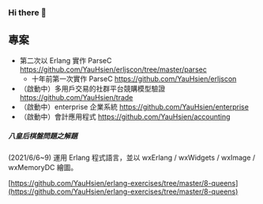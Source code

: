 ### Hi there 👋

<!--
**YauHsien/YauHsien** is a ✨ _special_ ✨ repository because its `README.md` (this file) appears on your GitHub profile.

Here are some ideas to get you started:

- 🔭 I’m currently working on ...
- 🌱 I’m currently learning ...
- 👯 I’m looking to collaborate on ...
- 🤔 I’m looking for help with ...
- 💬 Ask me about ...
- 📫 How to reach me: ...
- 😄 Pronouns: ...
- ⚡ Fun fact: ...
-->

專案
----
- 第二次以 Erlang 實作 ParseC https://github.com/YauHsien/erljscon/tree/master/parsec
  - 十年前第一次實作 ParseC https://github.com/YauHsien/erljscon
- （啟動中）多用戶交易的社群平台競購模型驗證 https://github.com/YauHsien/trade
- （啟動中）enterprise 企業系統 https://github.com/YauHsien/enterprise
- （啟動中）會計應用程式 https://github.com/YauHsien/accounting

##### 八皇后棋盤問題之解題
(2021/6/6~9) 運用 Erlang 程式語言，並以 wxErlang / wxWidgets / wxImage / wxMemoryDC 繪圖。

[https://github.com/YauHsien/erlang-exercises/tree/master/8-queens](https://github.com/YauHsien/erlang-exercises/tree/master/8-queens)
